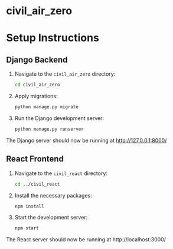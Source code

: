 # civil_air_zero
# Setup Instructions

## Django Backend

1. Navigate to the `civil_air_zero` directory:

    ```sh
    cd civil_air_zero
    ```

2. Apply migrations:

    ```sh
    python manage.py migrate
    ```

3. Run the Django development server:

    ```sh
    python manage.py runserver
    ```

The Django server should now be running at http://127.0.0.1:8000/

## React Frontend

1. Navigate to the `civil_react` directory:

    ```sh
    cd ../civil_react
    ```

2. Install the necessary packages:

    ```sh
    npm install
    ```

3. Start the development server:

    ```sh
    npm start
    ```

The React server should now be running at http://localhost:3000/
